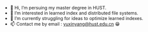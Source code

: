 - 👋 Hi, I’m persuing my master degree in HUST.
- 👀 I’m interested in learned index and distributed file systems.
- 🌱 I’m currently struggling for ideas to optimize learned indexes.
- 📫 Contact me by email : yuxinyang@hust.edu.cn :grin:

<!---
yux20000304/yux20000304 is a ✨ special ✨ repository because its `README.md` (this file) appears on your GitHub profile.
You can click the Preview link to take a look at your changes.
--->
